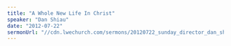 ```yaml
---
title: "A Whole New Life In Christ"
speaker: "Dan Shiau"
date: "2012-07-22"
sermonUrl: "//cdn.lwechurch.com/sermons/20120722_sunday_director_dan_shiau_a_whole_new_life_in_christ.mp3"
---
```

